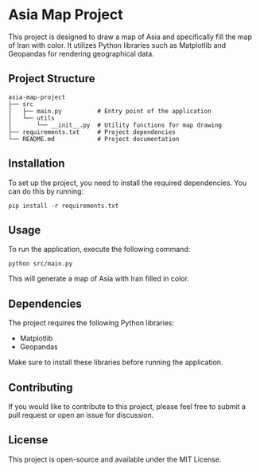 # Asia Map Project

This project is designed to draw a map of Asia and specifically fill the map of Iran with color. It utilizes Python libraries such as Matplotlib and Geopandas for rendering geographical data.

## Project Structure

```
asia-map-project
├── src
│   ├── main.py          # Entry point of the application
│   └── utils
│       └── __init__.py  # Utility functions for map drawing
├── requirements.txt     # Project dependencies
└── README.md            # Project documentation
```

## Installation

To set up the project, you need to install the required dependencies. You can do this by running:

```
pip install -r requirements.txt
```

## Usage

To run the application, execute the following command:

```
python src/main.py
```

This will generate a map of Asia with Iran filled in color.

## Dependencies

The project requires the following Python libraries:

- Matplotlib
- Geopandas

Make sure to install these libraries before running the application.

## Contributing

If you would like to contribute to this project, please feel free to submit a pull request or open an issue for discussion.

## License

This project is open-source and available under the MIT License.